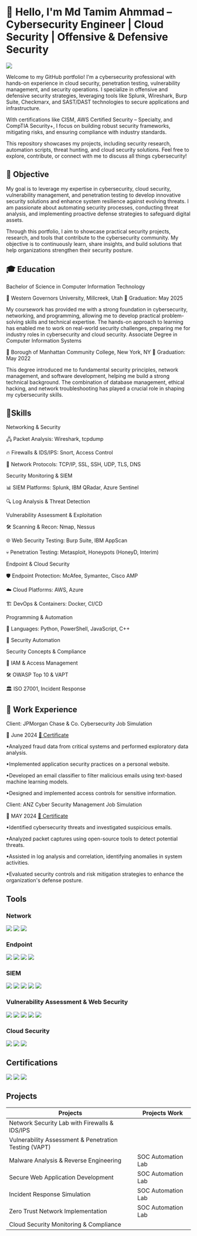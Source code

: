 # 👋 Hello, I'm Md Tamim Ahmmad – Cybersecurity Engineer | Cloud Security | Offensive & Defensive Security

<a href="https://www.linkedin.com/in/md-tamim-/"><img src="https://img.shields.io/badge/-LinkedIn-0072b1?&style=for-the-badge&logo=linkedin&logoColor=white" /></a>

Welcome to my GitHub portfolio! I'm a cybersecurity professional with hands-on experience in cloud security, penetration testing, vulnerability management, and security operations. I specialize in offensive and defensive security strategies, leveraging tools like Splunk, Wireshark, Burp Suite, Checkmarx, and SAST/DAST technologies to secure applications and infrastructure.

With certifications like CISM, AWS Certified Security – Specialty, and CompTIA Security+, I focus on building robust security frameworks, mitigating risks, and ensuring compliance with industry standards.

This repository showcases my projects, including security research, automation scripts, threat hunting, and cloud security solutions. Feel free to explore, contribute, or connect with me to discuss all things cybersecurity!

## 🎯 Objective
My goal is to leverage my expertise in cybersecurity, cloud security, vulnerability management, and penetration testing to develop innovative security solutions and enhance system resilience against evolving threats. I am passionate about automating security processes, conducting threat analysis, and implementing proactive defense strategies to safeguard digital assets.

Through this portfolio, I aim to showcase practical security projects, research, and tools that contribute to the cybersecurity community. My objective is to continuously learn, share insights, and build solutions that help organizations strengthen their security posture.

## 🎓 Education
Bachelor of Science in Computer Information Technology

📍 Western Governors University, Millcreek, Utah
📅 Graduation: May 2025

My coursework has provided me with a strong foundation in cybersecurity, networking, and programming, allowing me to develop practical problem-solving skills and technical expertise. The hands-on approach to learning has enabled me to work on real-world security challenges, preparing me for industry roles in cybersecurity and cloud security.
Associate Degree in Computer Information Systems

📍 Borough of Manhattan Community College, New York, NY
📅 Graduation: May 2022

This degree introduced me to fundamental security principles, network management, and software development, helping me build a strong technical background. The combination of database management, ethical hacking, and network troubleshooting has played a crucial role in shaping my cybersecurity skills.

## 🚀Skills

Networking & Security

  🖧 Packet Analysis: Wireshark, tcpdump
  
  🔥 Firewalls & IDS/IPS: Snort, Access Control
  
  📡 Network Protocols: TCP/IP, SSL, SSH, UDP, TLS, DNS

Security Monitoring & SIEM

  📊 SIEM Platforms: Splunk, IBM QRadar, Azure Sentinel
  
  🔍 Log Analysis & Threat Detection

Vulnerability Assessment & Exploitation

  🛠 Scanning & Recon: Nmap, Nessus
  
  🌐 Web Security Testing: Burp Suite, IBM AppScan
  
  💀 Penetration Testing: Metasploit, Honeypots (HoneyD, Interim)

Endpoint & Cloud Security

  🛡 Endpoint Protection: McAfee, Symantec, Cisco AMP
  
  ☁️ Cloud Platforms: AWS, Azure
  
  🏗 DevOps & Containers: Docker, CI/CD

Programming & Automation

  🐍 Languages: Python, PowerShell, JavaScript, C++
  
  🤖 Security Automation

Security Concepts & Compliance

  🔐 IAM & Access Management
  
  🛠 OWASP Top 10 & VAPT
  
  🏛 ISO 27001, Incident Response
  

## 💼 Work Experience

Client: JPMorgan Chase & Co. Cybersecurity Job Simulation

📅 June 2024 [📜 Certificate](https://imgur.com/fd1UAGk)

  •Analyzed fraud data from critical systems and performed exploratory data analysis.
  
  •Implemented application security practices on a personal website.
  
  •Developed an email classifier to filter malicious emails using text-based machine learning models.
  
  •Designed and implemented access controls for sensitive information.

Client: ANZ Cyber Security Management Job Simulation

📅 MAY 2024 [📜 Certificate](https://imgur.com/2snnosk)


  •Identified cybersecurity threats and investigated suspicious emails.
  
  •Analyzed packet captures using open-source tools to detect potential threats.
  
  •Assisted in log analysis and correlation, identifying anomalies in system activities.
  
  •Evaluated security controls and risk mitigation strategies to enhance the organization's defense posture.


## Tools


### Network
<div>
    <img src="https://img.shields.io/badge/-Wireshark-1679A7?&style=for-the-badge&logo=Wireshark&logoColor=white" />
    <img src="https://img.shields.io/badge/-tcpdump-5E4CBB?&style=for-the-badge&logoColor=white" />
    <img src="https://img.shields.io/badge/-Snort-FF0000?&style=for-the-badge&logoColor=white" />

</div>

### Endpoint
<div>
    <img src="https://img.shields.io/badge/-Microsoft_Defender_for_Endpoint-00A4EF?&style=for-the-badge&logo=Microsoft&logoColor=white" />
    <img src="https://img.shields.io/badge/-McAfee-C8102E?&style=for-the-badge&logo=McAfee&logoColor=white" />
    <img src="https://img.shields.io/badge/-Symantec-FFCC00?&style=for-the-badge&logo=Symantec&logoColor=black" />
    <img src="https://img.shields.io/badge/-Cisco%20AMP-1BA0D7?&style=for-the-badge&logo=Cisco&logoColor=white" />

</div>

### SIEM
<div>
    <img src="https://img.shields.io/badge/-Microsoft_Sentinel-0078D4?&style=for-the-badge&logo=Microsoft&logoColor=white" />
    <img src="https://img.shields.io/badge/-Splunk-000000?&style=for-the-badge&logo=Splunk&logoColor=white" />
    <img src="https://img.shields.io/badge/-Elastic-005571?&style=for-the-badge&logo=Elastic&logoColor=white" />
    <img src="https://img.shields.io/badge/-IBM%20QRadar-052FAD?&style=for-the-badge&logo=IBM&logoColor=white" />
    <img src="https://img.shields.io/badge/-Azure%20Sentinel-0078D4?&style=for-the-badge&logo=MicrosoftAzure&logoColor=white" />
</div>

### Vulnerability Assessment & Web Security
<div>
    <img src="https://img.shields.io/badge/-Nmap-004B87?&style=for-the-badge&logoColor=white" />
    <img src="https://img.shields.io/badge/-Nessus-0095D5?&style=for-the-badge&logoColor=white" />
    <img src="https://img.shields.io/badge/-Burp%20Suite-FF6F00?&style=for-the-badge&logoColor=white" />
    <img src="https://img.shields.io/badge/-Metasploit-1572B6?&style=for-the-badge&logoColor=white" />
    <img src="https://img.shields.io/badge/-IBM%20App%20Scan-052FAD?&style=for-the-badge&logo=IBM&logoColor=white" />

</div>

### Cloud Security
<div>
    <img src="https://img.shields.io/badge/-AWS-232F3E?&style=for-the-badge&logo=AmazonAWS&logoColor=white" />
    <img src="https://img.shields.io/badge/-Azure-0078D4?&style=for-the-badge&logo=MicrosoftAzure&logoColor=white" />
    <img src="https://img.shields.io/badge/-Docker-2496ED?&style=for-the-badge&logo=Docker&logoColor=white" />
</div>


## Certifications

<div>
<a href="https://imgur.com/YOdq3yp"><img src="https://img.shields.io/badge/-Security%2B-FF0000?&style=for-the-badge&logo=CompTIA&logoColor=white" /></a>
<a href="https://imgur.com/SFMusQ3"><img src="https://img.shields.io/badge/-AWS%20Security%20Specialty-232F3E?&style=for-the-badge&logo=AmazonAWS&logoColor=white" /></a>
<a href="https://imgur.com/ELtCzgf"><img src="https://img.shields.io/badge/-CISM-005F5F?&style=for-the-badge&logo=ISACA&logoColor=white" /></a>
</div>

## Projects
| Projects                                              | Projects Work              |
|-------------------------------------------------------|----------------------------|
| Network Security Lab with Firewalls & IDS/IPS         | 
| Vulnerability Assessment & Penetration Testing (VAPT) | 
| Malware Analysis & Reverse Engineering                | SOC Automation Lab|
| Secure Web Application Development                    | SOC Automation Lab|
| Incident Response Simulation                          | SOC Automation Lab|
| Zero Trust Network Implementation                     | SOC Automation Lab|
| Cloud Security Monitoring & Compliance                |

